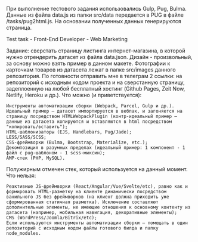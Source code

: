 При выполнение тестового задания использовались Gulp, Pug, Bulma.
Данные из файла data.js из папки src/data передается в PUG в файле /tasks/pug2html.js.
На основании полученных данных  генерируются страница.







Test task - Front-End Developer - Web Marketing

Задание: сверстать страницу листинга интернет-магазина, в которой нужно отрендерить датасет из файла data.json. Дизайн - произвольный, за основу можно взять пример в данном макете. Фотографии к карточкам товаров из датасета лежат в папке src/images данного репозитория. По готовности отправить мне в телеграм 2 ссылки: на репозиторий с исходным кодом проекта и на сверстанную страницу, задеплоенную на любой бесплатный хостинг (Github Pages, Zeit Now, Netlify, Heroku и др.).
Что можно (и приветствуется):

    Инструменты автоматизации сборки (Webpack, Parcel, Gulp и др.). Идеальный пример — датасет импортируется в вебпак, и загоняется на страницу посредством HTMLWebpackPlugin (контр-идеальный пример — данные из датасета копируются и вставляются в html посредством "копировать/вставить");
    HTML-шаблонизаторы (EJS, Handlebars, Pug/Jade);
    LESS/SASS/SCSS;
    CSS-фреймворки (Bulma, Bootstrap, Materialize, etc.);
    Декомпозиция в разумных пределах (идеальный пример: 1 компонент - 1 файл с pug-шаблоном - 1 scss-миксин);
    AMP-стек (PHP, MySQL).

Полужирным отмечен стек, который используется на данный момент.
Что нельзя:

    Реактивные JS-фреймворки (React/Angular/Vue/Svelte/etc), равно как и формировать HTML-разметку на клиенте динамически посредством ванильного JS без фреймворков (на клиент должна приходить уже сформированная статичная разметка). Исключение составляют дополнительные элементы, не имеющие отношения к основному контенту из датасета (например, мобильная навигация, декоративные элементы);
    CMS (WordPress/Joomla/Bitrix/etc);
    Если используются инструменты автоматизации сборки — помещать в один репозиторий с исходным кодом файлы готового билда и папку node_modules.
